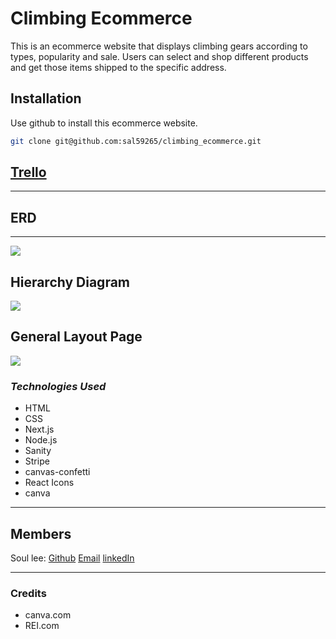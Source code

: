 # Climbing Ecommerce

This is an ecommerce website that displays climbing gears according to types, popularity and sale. Users can select and shop different products and get those items shipped to the specific address.

## Installation

Use github to install this ecommerce website.

```bash
git clone git@github.com:sal59265/climbing_ecommerce.git
```

## [Trello](https://trello.com/b/Qq584Yb8/ecommerce)

---

## ERD

---

![](https://trello.com/1/cards/6334bcbabeb8bb00a825d9e8/attachments/6345bec723f1a00228bbbc33/download/image.png)

## Hierarchy Diagram

![](https://trello.com/1/cards/6345d2ca734810039ff04867/attachments/6345d314d196c10017860f70/download/image.png)

## General Layout Page

![](https://trello.com/1/cards/6348a050847821019c9c8239/attachments/6348a05b741d96002427e3b9/download/landing_page.PNG)

### **_Technologies Used_**

- HTML
- CSS
- Next.js
- Node.js
- Sanity
- Stripe
- canvas-confetti
- React Icons
- canva

---

## Members

Soul lee: [Github](https://github.com/sal59265?tab=repositories) [Email](lee.soul12@gmail.com) [linkedIn](https://www.linkedin.com/in/soul-lee/)

---

### **Credits**

- canva.com
- REI.com
